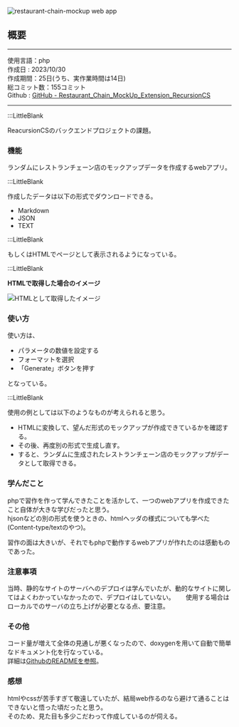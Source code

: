 
![restaurant-chain-mockup web app](/pages/Products/page/restaurant-chain-mockup-site-version/img/restaurant-chain-mockup-site-version.jpg)  

## 概要

---  

使用言語：php  
作成日 : 2023/10/30  
作成期間：25日(うち、実作業時間は14日)  
総コミット数：155コミット  
Github : [GitHub - Restaurant_Chain_MockUp_Extension_RecursionCS](https://github.com/kip2/Restaurant_Chain_MockUp_Extension_RecursionCS)  

---  

:::LittleBlank

ReacursionCSのバックエンドプロジェクトの課題。  

### 機能

ランダムにレストランチェーン店のモックアップデータを作成するwebアプリ。  

:::LittleBlank

作成したデータは以下の形式でダウンロードできる。  
- Markdown  
- JSON  
- TEXT  

:::LittleBlank

もしくはHTMLでページとして表示されるようになっている。  

:::LittleBlank

**HTMLで取得した場合のイメージ**

![HTMLとして取得したイメージ](/pages/Products/page/restaurant-chain-mockup-site-version/img/html-image.jpg)  

### 使い方

使い方は、
- パラメータの数値を設定する
- フォーマットを選択
- 「Generate」ボタンを押す

となっている。

:::LittleBlank

使用の例としては以下のようなものが考えられると思う。  
- HTMLに変換して、望んだ形式のモックアップが作成できているかを確認する。  
- その後、再度別の形式で生成し直す。  
- すると、ランダムに生成されたレストランチェーン店のモックアップがデータとして取得できる。  

### 学んだこと

phpで習作を作って学んできたことを活かして、一つのwebアプリを作成できたこと自体が大きな学びだったと思う。  
hjsonなどの別の形式を使うときの、htmlヘッダの様式についても学べた(Content-type/textのやつ)。

習作の面は大きいが、それでもphpで動作するwebアプリが作れたのは感動ものであった。  

### 注意事項

当時、静的なサイトのサーバへのデプロイは学んでいたが、動的なサイトに関してはよくわかっていなかったので、デプロイはしていない。　　
使用する場合はローカルでのサーバの立ち上げが必要となる点、要注意。  

### その他

コード量が増えて全体の見通しが悪くなったので、doxygenを用いて自動で簡単なドキュメント化を行なっている。  
詳細は[GithubのREADMEを参照](https://github.com/kip2/Restaurant_Chain_MockUp_Extension_RecursionCS)。  

### 感想

htmlやcssが苦手すぎて敬遠していたが、結局web作るのなら避けて通ることはできないと悟った頃だったと思う。  
そのため、見た目も多少こだわって作成しているのが伺える。  
